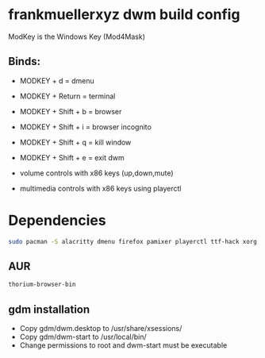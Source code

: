 # frankmuellerxyz dwm build config

ModKey is the Windows Key (Mod4Mask)

## Binds:
+ MODKEY + d 			= dmenu
+ MODKEY + Return 	    = terminal
+ MODKEY + Shift + b 	= browser
+ MODKEY + Shift + i	= browser incognito

+ MODKEY + Shift + q 	= kill window
+ MODKEY + Shift + e 	= exit dwm

+ volume controls with x86 keys (up,down,mute)
+ multimedia controls with x86 keys using playerctl

# Dependencies

```sh
sudo pacman -S alacritty dmenu firefox pamixer playerctl ttf-hack xorg
```
## AUR

```sh
thorium-browser-bin
```


## gdm installation

+ Copy gdm/dwm.desktop to /usr/share/xsessions/
+ Copy gdm/dwm-start to   /usr/local/bin/
+ Change permissions to root and dwm-start must be executable

